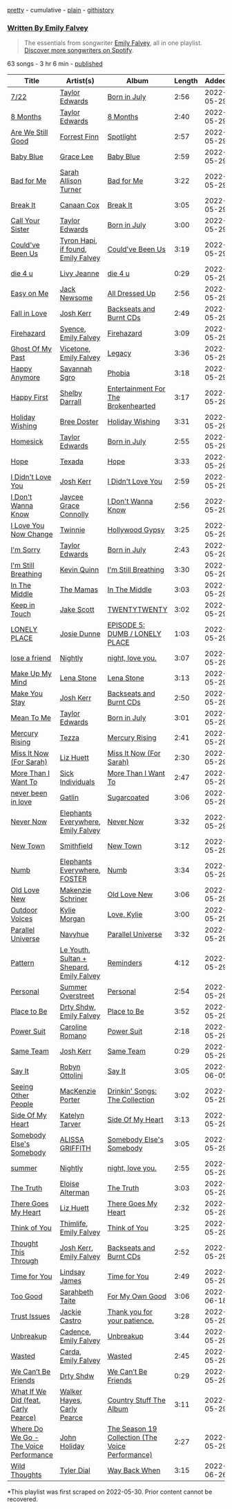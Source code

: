 [pretty](/playlists/pretty/37i9dQZF1EFJilMkRJCY5M.md) - cumulative - [plain](/playlists/plain/37i9dQZF1EFJilMkRJCY5M) - [githistory](https://github.githistory.xyz/mackorone/spotify-playlist-archive/blob/main/playlists/plain/37i9dQZF1EFJilMkRJCY5M)

### [Written By Emily Falvey](https://open.spotify.com/playlist/37i9dQZF1EFJilMkRJCY5M)

> The essentials from songwriter <a href="https://artists.spotify.com/songwriter/4aaDnIu6X4bZwMQ2yc4YAg">Emily Falvey</a>, all in one playlist\. <a href="spotify:genre:songwriters\-page">Discover more songwriters on Spotify</a>.

63 songs - 3 hr 6 min - [published](https://open.spotify.com/playlist/0gxAW1q4I1g7VVKmDKFea6)

| Title | Artist(s) | Album | Length | Added | Removed |
|---|---|---|---|---|---|
| [7/22](https://open.spotify.com/track/4IggUXbmr9g0LyDealeCH7) | [Taylor Edwards](https://open.spotify.com/artist/2LMvoFcHZ0G38iO4Jra8ki) | [Born in July](https://open.spotify.com/album/3Y22F7f6OISIYwTirf2E6R) | 2:56 | 2022-05-29 |  |
| [8 Months](https://open.spotify.com/track/34FV8dxL8QyrVgRPzB6Qzf) | [Taylor Edwards](https://open.spotify.com/artist/2LMvoFcHZ0G38iO4Jra8ki) | [8 Months](https://open.spotify.com/album/78e0sWg0gWKZ9UaQmb6ZlT) | 2:40 | 2022-05-29 |  |
| [Are We Still Good](https://open.spotify.com/track/1E4lKGhLeldkoBiocnsptN) | [Forrest Finn](https://open.spotify.com/artist/4CHpwd1pdYUKJaGKbElg3m) | [Spotlight](https://open.spotify.com/album/7uj8AZOnobHVP6GEwGlCj0) | 2:57 | 2022-05-29 |  |
| [Baby Blue](https://open.spotify.com/track/2dVY0aLXcsN3eKCvcgs3MQ) | [Grace Lee](https://open.spotify.com/artist/5H9MaaK15IDsYf0UE64Kzh) | [Baby Blue](https://open.spotify.com/album/5GIRmKFCucH40zEWxHkwDQ) | 2:59 | 2022-05-29 |  |
| [Bad for Me](https://open.spotify.com/track/27W6Mlh7dZaNuWQaXaoe5H) | [Sarah Allison Turner](https://open.spotify.com/artist/5HKrm4aihaeEPAezAxT24Z) | [Bad for Me](https://open.spotify.com/album/3mCCEf1n16Rrjclrw2S3jB) | 3:22 | 2022-05-29 |  |
| [Break It](https://open.spotify.com/track/0eNjytL6q0F5N6S2OV23pj) | [Canaan Cox](https://open.spotify.com/artist/6LcdklijxllKGfl4FWiv3D) | [Break It](https://open.spotify.com/album/5Y8IvesNHyIUGuPzPy6St8) | 3:05 | 2022-05-29 |  |
| [Call Your Sister](https://open.spotify.com/track/4ZhULfF8Sto8LKYUgx1yU3) | [Taylor Edwards](https://open.spotify.com/artist/2LMvoFcHZ0G38iO4Jra8ki) | [Born in July](https://open.spotify.com/album/3Y22F7f6OISIYwTirf2E6R) | 3:00 | 2022-05-29 |  |
| [Could've Been Us](https://open.spotify.com/track/7v8PjAWXMS2ODBAoKwVUIE) | [Tyron Hapi](https://open.spotify.com/artist/5aSBbBUbArJfyNKDg4KS1I), [if found](https://open.spotify.com/artist/39W8ER2QJe2x3pKLIXTiwK), [Emily Falvey](https://open.spotify.com/artist/6w24INVHBGMRpk6xn6xIpi) | [Could've Been Us](https://open.spotify.com/album/1VymWBVVHSJWZXILkquSiA) | 3:19 | 2022-05-29 |  |
| [die 4 u](https://open.spotify.com/track/7k8IcQsuJAPtWI6QNCdSx3) | [Livy Jeanne](https://open.spotify.com/artist/0BBr2UBxbwwmG9yLEr8mR5) | [die 4 u](https://open.spotify.com/album/7Bw4ZLyMlGiihatI3VUQq9) | 0:29 | 2022-05-29 |  |
| [Easy on Me](https://open.spotify.com/track/4U35K9PqSqC28vhsEYCYru) | [Jack Newsome](https://open.spotify.com/artist/0JWzjpVD9Y6AJKIEg1JkYj) | [All Dressed Up](https://open.spotify.com/album/2fTcxmyd15YE0SvnGfwGGY) | 2:56 | 2022-05-29 |  |
| [Fall in Love](https://open.spotify.com/track/6XVbryJY0vzHSNjiATeqnZ) | [Josh Kerr](https://open.spotify.com/artist/7tnICxEQkOML369POsUizq) | [Backseats and Burnt CDs](https://open.spotify.com/album/1OqREMCBqRnAvoe86lT30y) | 2:49 | 2022-05-29 |  |
| [Firehazard](https://open.spotify.com/track/4eCMl0kcqO9uQy6vtduGmg) | [Syence](https://open.spotify.com/artist/4VfTgWhy9PKLJN3xKJcDqf), [Emily Falvey](https://open.spotify.com/artist/6w24INVHBGMRpk6xn6xIpi) | [Firehazard](https://open.spotify.com/album/7m72310c756Nzu7duj09Ib) | 3:09 | 2022-05-29 |  |
| [Ghost Of My Past](https://open.spotify.com/track/0zDftqIhxEhl9AfGiCvgGh) | [Vicetone](https://open.spotify.com/artist/0daugAjUgbJSqdlyYNwIbT), [Emily Falvey](https://open.spotify.com/artist/6w24INVHBGMRpk6xn6xIpi) | [Legacy](https://open.spotify.com/album/6NnwmqK1adZp3yXObpoD0W) | 3:36 | 2022-05-29 |  |
| [Happy Anymore](https://open.spotify.com/track/2t9ZK3i4cxA9WZkpvf5up2) | [Savannah Sgro](https://open.spotify.com/artist/5aj9AKqFL0JpL2sQ8Q2irp) | [Phobia](https://open.spotify.com/album/1aRThupMAXji2AuQIlsIM1) | 3:18 | 2022-05-29 |  |
| [Happy First](https://open.spotify.com/track/0RL9kXYV2GMkhAzwDltwjE) | [Shelby Darrall](https://open.spotify.com/artist/4244ev6lbmTuq9j5yBQTc6) | [Entertainment For The Brokenhearted](https://open.spotify.com/album/7mfTAmmEfTmBP9dm5TAKEQ) | 3:17 | 2022-05-29 |  |
| [Holiday Wishing](https://open.spotify.com/track/6lpbbBPLuPDlnOSzGnsqYJ) | [Bree Doster](https://open.spotify.com/artist/1jVHjJ0stNNMYT1o2ATomU) | [Holiday Wishing](https://open.spotify.com/album/0AY3Fn36rRb6xGKcqxehok) | 3:31 | 2022-05-29 |  |
| [Homesick](https://open.spotify.com/track/1xLJqyCa4Soe31BJ5TCReE) | [Taylor Edwards](https://open.spotify.com/artist/2LMvoFcHZ0G38iO4Jra8ki) | [Born in July](https://open.spotify.com/album/3Y22F7f6OISIYwTirf2E6R) | 2:55 | 2022-05-29 |  |
| [Hope](https://open.spotify.com/track/096ZnSaLLYkslAd9oVXtp4) | [Texada](https://open.spotify.com/artist/39PgoLIR1mXfy0AktyYumn) | [Hope](https://open.spotify.com/album/6cHlVeJ95y7fhhaSjARwyN) | 3:33 | 2022-05-29 |  |
| [I Didn't Love You](https://open.spotify.com/track/0PgPGluNJgg4Tzy9sTmTeq) | [Josh Kerr](https://open.spotify.com/artist/7tnICxEQkOML369POsUizq) | [I Didn't Love You](https://open.spotify.com/album/0pdfobBNkrXR21XW204Sws) | 2:59 | 2022-05-29 |  |
| [I Don't Wanna Know](https://open.spotify.com/track/6zos5IEbqa0cTuJfb2jOQE) | [Jaycee Grace Connolly](https://open.spotify.com/artist/5rydSiv6N3eXbZYIHAAf5d) | [I Don't Wanna Know](https://open.spotify.com/album/5Een1BOqoOeOKJ5V1QKNsO) | 2:56 | 2022-05-29 |  |
| [I Love You Now Change](https://open.spotify.com/track/5L1aDYN5u5OBOUCGhrK3pU) | [Twinnie](https://open.spotify.com/artist/73zbrZKfIqOfVWaSM4k71b) | [Hollywood Gypsy](https://open.spotify.com/album/0d1akoTwbEMgNi9gGuG0ZI) | 3:25 | 2022-05-29 |  |
| [I'm Sorry](https://open.spotify.com/track/3TOIDYFbn2NJYZhUHW4Q6j) | [Taylor Edwards](https://open.spotify.com/artist/2LMvoFcHZ0G38iO4Jra8ki) | [Born in July](https://open.spotify.com/album/3Y22F7f6OISIYwTirf2E6R) | 2:43 | 2022-05-29 |  |
| [I'm Still Breathing](https://open.spotify.com/track/6saWL01T4ENiamU9HyBMmb) | [Kevin Quinn](https://open.spotify.com/artist/3HTHz4rj84gMMV8T3u81op) | [I'm Still Breathing](https://open.spotify.com/album/3xselxcmppcZRrOD5DdVWb) | 3:30 | 2022-05-29 |  |
| [In The Middle](https://open.spotify.com/track/6qnvjsMmlxf4TPfbD53ybj) | [The Mamas](https://open.spotify.com/artist/5HUGPIHRwh79LbffYIUJeJ) | [In The Middle](https://open.spotify.com/album/0AndLLhclP9WoLEsXVWipw) | 3:03 | 2022-05-29 |  |
| [Keep in Touch](https://open.spotify.com/track/4G3U1mkd1x0qYYzVAcV4rY) | [Jake Scott](https://open.spotify.com/artist/0DxPHf2flBAcV2SnZPg3SV) | [TWENTYTWENTY](https://open.spotify.com/album/13j0Kg7NR6uwvE1TEXlNQi) | 3:02 | 2022-05-29 |  |
| [LONELY PLACE](https://open.spotify.com/track/4aQ1hgPKHr74xqQUUwAour) | [Josie Dunne](https://open.spotify.com/artist/2KgFtUjEtayfuximKppSAq) | [EPISODE 5: DUMB / LONELY PLACE](https://open.spotify.com/album/63ygNpVZyoKuUoDMdzDDqb) | 1:03 | 2022-05-29 |  |
| [lose a friend](https://open.spotify.com/track/0Cw21zwpYtEsRtX1ahlC5O) | [Nightly](https://open.spotify.com/artist/3qDMrpZHtZEtVl5i1l7hP3) | [night, love you.](https://open.spotify.com/album/58J1HN0dJl1pkTwu1YGJSq) | 3:07 | 2022-05-29 |  |
| [Make Up My Mind](https://open.spotify.com/track/3W4g24a8AoYpG1FFhKH3ls) | [Lena Stone](https://open.spotify.com/artist/4povL23A9IkoiWKv9KHhkx) | [Lena Stone](https://open.spotify.com/album/1gppHReaCZL3IlKnSI2cIi) | 3:13 | 2022-05-29 |  |
| [Make You Stay](https://open.spotify.com/track/0v5XilXB3wnpwIbyxiIaOh) | [Josh Kerr](https://open.spotify.com/artist/7tnICxEQkOML369POsUizq) | [Backseats and Burnt CDs](https://open.spotify.com/album/1OqREMCBqRnAvoe86lT30y) | 2:50 | 2022-05-29 |  |
| [Mean To Me](https://open.spotify.com/track/0UzuBW8HXoez3hmI1AoN3J) | [Taylor Edwards](https://open.spotify.com/artist/2LMvoFcHZ0G38iO4Jra8ki) | [Born in July](https://open.spotify.com/album/3Y22F7f6OISIYwTirf2E6R) | 3:01 | 2022-05-29 |  |
| [Mercury Rising](https://open.spotify.com/track/00Onz80bx3KFwXcAcwZfH4) | [Tezza](https://open.spotify.com/artist/6T3zoiBS7q6g0H7rSnKvRd) | [Mercury Rising](https://open.spotify.com/album/6GQGzl8XsvWfPgr0KL22I5) | 2:41 | 2022-05-29 |  |
| [Miss It Now \(For Sarah\)](https://open.spotify.com/track/5PpehEZDyUuDn9Kq3SkATF) | [Liz Huett](https://open.spotify.com/artist/4wh5xUIEU8YlGPXZHV6klA) | [Miss It Now \(For Sarah\)](https://open.spotify.com/album/1xGWc24fUFh0QtXmCfQvSG) | 2:30 | 2022-05-29 |  |
| [More Than I Want To](https://open.spotify.com/track/7g1JBB5oEkSFAPMBi1Qlc4) | [Sick Individuals](https://open.spotify.com/artist/0XqFDQJjqW5PfhfBCb53LR) | [More Than I Want To](https://open.spotify.com/album/1nTLKXHk6HsFbDoUGG7415) | 2:47 | 2022-05-29 |  |
| [never been in love](https://open.spotify.com/track/3C1BJMHwYRUBrg78duMaOE) | [Gatlin](https://open.spotify.com/artist/1KGcdM5KxCVydaHe29QAj9) | [Sugarcoated](https://open.spotify.com/album/4505aBIeu5JcRNKg3nFQbt) | 3:06 | 2022-05-29 |  |
| [Never Now](https://open.spotify.com/track/2gSFr15E0Mv4cI6dhZJLWs) | [Elephants Everywhere](https://open.spotify.com/artist/6BWEZz5zvfJGBjJZhlAWM5), [Emily Falvey](https://open.spotify.com/artist/6w24INVHBGMRpk6xn6xIpi) | [Never Now](https://open.spotify.com/album/4k7wUy1wwoaIRvkMbbekNu) | 3:32 | 2022-05-29 |  |
| [New Town](https://open.spotify.com/track/2znEJ1xEQdOnXJB44jRoSB) | [Smithfield](https://open.spotify.com/artist/1aPmWgDU4JXEWg1d2BwH5M) | [New Town](https://open.spotify.com/album/5UHON4pVvrXgn9DIPUNPq0) | 3:12 | 2022-05-29 |  |
| [Numb](https://open.spotify.com/track/17XexdiAjHvTdNj24ayQle) | [Elephants Everywhere](https://open.spotify.com/artist/6BWEZz5zvfJGBjJZhlAWM5), [FOSTER](https://open.spotify.com/artist/4wl3djIA2tCPxv3pH7Rs0M) | [Numb](https://open.spotify.com/album/1MSGqY6VGYPektAZVtGosL) | 3:34 | 2022-05-29 |  |
| [Old Love New](https://open.spotify.com/track/4NsgNG9MNSeuN5jbHdCAsl) | [Makenzie Schriner](https://open.spotify.com/artist/5Z9ZOYc8dwjeD054CUqbBu) | [Old Love New](https://open.spotify.com/album/4XViFfHuuvDAHUCZIqWyQ6) | 3:06 | 2022-05-29 |  |
| [Outdoor Voices](https://open.spotify.com/track/57JCpf5iUwSLpdQxe9ORWb) | [Kylie Morgan](https://open.spotify.com/artist/3g2yaL04Uapb5fxmwsUZgV) | [Love, Kylie](https://open.spotify.com/album/6Ab0rIJ0ydHvziPeeLE5e6) | 3:00 | 2022-05-29 |  |
| [Parallel Universe](https://open.spotify.com/track/7Bjeh8lHQZMolHSm4kX2Ie) | [Navyhue](https://open.spotify.com/artist/1ab6W5waGBlE1nmkVtLdX5) | [Parallel Universe](https://open.spotify.com/album/00zC5ot02HOcq5pf9odGIw) | 3:32 | 2022-05-29 |  |
| [Pattern](https://open.spotify.com/track/3tEMXXRquvE9gwBV6qiHfQ) | [Le Youth](https://open.spotify.com/artist/1Zz6NBe8UIZjm88TvehFtx), [Sultan + Shepard](https://open.spotify.com/artist/14Tg9FvbNismPR1PJHxRau), [Emily Falvey](https://open.spotify.com/artist/6w24INVHBGMRpk6xn6xIpi) | [Reminders](https://open.spotify.com/album/5jqeOZVEhtWzvTFMatjDic) | 4:12 | 2022-05-29 |  |
| [Personal](https://open.spotify.com/track/3DCu17yxNOj44wpNg9h3YT) | [Summer Overstreet](https://open.spotify.com/artist/73z6hYt1jsBWSbm2irWqlz) | [Personal](https://open.spotify.com/album/5PSkXaHWqp6xQZMQvDJ74b) | 2:54 | 2022-05-29 |  |
| [Place to Be](https://open.spotify.com/track/3FKQ3HUw36ipWMhh8UvPzk) | [Drty Shdw](https://open.spotify.com/artist/1V5Vqlxw4xGhfGQt4N64DL), [Emily Falvey](https://open.spotify.com/artist/6w24INVHBGMRpk6xn6xIpi) | [Place to Be](https://open.spotify.com/album/6eX0PDJYxbHmcbQJfoG5k8) | 3:52 | 2022-05-29 |  |
| [Power Suit](https://open.spotify.com/track/09dlKExc85wtU719kpctK4) | [Caroline Romano](https://open.spotify.com/artist/1MgbE6bu4MzbVLfAesPRol) | [Power Suit](https://open.spotify.com/album/58od0srS1llhodqjGlFup8) | 2:18 | 2022-05-29 |  |
| [Same Team](https://open.spotify.com/track/7knjkn9qkKM6VyekFQMYW0) | [Josh Kerr](https://open.spotify.com/artist/7tnICxEQkOML369POsUizq) | [Same Team](https://open.spotify.com/album/1tyfPdNSvHpE8jgxlCfENs) | 0:29 | 2022-05-29 |  |
| [Say It](https://open.spotify.com/track/0KRIVhkwM3cP4etnY9Qm0o) | [Robyn Ottolini](https://open.spotify.com/artist/2mAb9JDF63azaglqA7c9bb) | [Say It](https://open.spotify.com/album/2Qt24wsU01H4Dn58cIsscS) | 3:05 | 2022-06-05 |  |
| [Seeing Other People](https://open.spotify.com/track/11RrEXIm6wdeblYMuhEuPH) | [MacKenzie Porter](https://open.spotify.com/artist/6nXco5Q3cJJ0ZutnBOsSpq) | [Drinkin' Songs: The Collection](https://open.spotify.com/album/1NrOk9xRbIjuo17XiPOIuq) | 3:02 | 2022-05-29 |  |
| [Side Of My Heart](https://open.spotify.com/track/1Ek06P8GYs1HF5ePUsW0mx) | [Katelyn Tarver](https://open.spotify.com/artist/6i8Tae6takoQos2JZ4vdRn) | [Side Of My Heart](https://open.spotify.com/album/23EzioEmU2OX3sZOi6YgJb) | 3:13 | 2022-05-29 |  |
| [Somebody Else's Somebody](https://open.spotify.com/track/2kI1DffKDMBuq5R0MTI2S6) | [ALISSA GRIFFITH](https://open.spotify.com/artist/4sH2uBwia6cdHvnvdsA1jX) | [Somebody Else's Somebody](https://open.spotify.com/album/0EEFDFAx0cFS7zV5WGhTdk) | 3:05 | 2022-05-29 |  |
| [summer](https://open.spotify.com/track/2lGcI6Ree0yaSZcZchs0tK) | [Nightly](https://open.spotify.com/artist/3qDMrpZHtZEtVl5i1l7hP3) | [night, love you.](https://open.spotify.com/album/58J1HN0dJl1pkTwu1YGJSq) | 2:55 | 2022-05-29 |  |
| [The Truth](https://open.spotify.com/track/1iEBtGIwux7Z91TkCzbDV7) | [Eloise Alterman](https://open.spotify.com/artist/6fwUdydSdIHu9NHHTCDYc0) | [The Truth](https://open.spotify.com/album/7uTgWHct2uQraEWN3IXLuv) | 3:03 | 2022-05-29 |  |
| [There Goes My Heart](https://open.spotify.com/track/3PBjyEIhY26g5wByX9lDBt) | [Liz Huett](https://open.spotify.com/artist/4wh5xUIEU8YlGPXZHV6klA) | [There Goes My Heart](https://open.spotify.com/album/7h2JwEdU03S7OoTasIdhWx) | 2:32 | 2022-05-29 |  |
| [Think of You](https://open.spotify.com/track/7Kv6dG9sVPnJuKmCQdrlUs) | [Thimlife](https://open.spotify.com/artist/5hlGugY24gHs0FqG05AgN0), [Emily Falvey](https://open.spotify.com/artist/6w24INVHBGMRpk6xn6xIpi) | [Think of You](https://open.spotify.com/album/4sdfdyZcABEAT0dm6BjAHa) | 3:25 | 2022-05-29 |  |
| [Thought This Through](https://open.spotify.com/track/42yqibM1tXoZoYGybdIWpr) | [Josh Kerr](https://open.spotify.com/artist/7tnICxEQkOML369POsUizq), [Emily Falvey](https://open.spotify.com/artist/6w24INVHBGMRpk6xn6xIpi) | [Backseats and Burnt CDs](https://open.spotify.com/album/1OqREMCBqRnAvoe86lT30y) | 2:52 | 2022-05-29 |  |
| [Time for You](https://open.spotify.com/track/6alla5DflGEfEWnvVSnOJM) | [Lindsay James](https://open.spotify.com/artist/4cBmS6uvIFgrRQGOCAuNZz) | [Time for You](https://open.spotify.com/album/4VoczVespp2I2Sf0348Qbg) | 2:49 | 2022-05-29 |  |
| [Too Good](https://open.spotify.com/track/10O0IDtXxKqWh99trwm83p) | [Sarahbeth Taite](https://open.spotify.com/artist/6iCtgvVXPJTVGGUfVzztN0) | [For My Own Good](https://open.spotify.com/album/42zUazIJf9BUVdN66V0Bx3) | 3:06 | 2022-06-18 |  |
| [Trust Issues](https://open.spotify.com/track/0MdlrWJAGxGXEC4qQCEZHP) | [Jackie Castro](https://open.spotify.com/artist/6blpGtm31QFko8NcqeOxvN) | [Thank you for your patience.](https://open.spotify.com/album/2OkKCOuivjuzskcq7kqDNB) | 3:28 | 2022-05-29 |  |
| [Unbreakup](https://open.spotify.com/track/6NODj3b3U76GKaBRE07Mee) | [Cadence](https://open.spotify.com/artist/2GXTCh27OeQa4ee7fTs1ha), [Emily Falvey](https://open.spotify.com/artist/6w24INVHBGMRpk6xn6xIpi) | [Unbreakup](https://open.spotify.com/album/0Bk4pwzuIDK25RQhxf3qMZ) | 3:44 | 2022-05-29 |  |
| [Wasted](https://open.spotify.com/track/5HUfKHpYUG2Q5qtuVJ9IE3) | [Carda](https://open.spotify.com/artist/37SJYTTMo0trMRVJqKiUoO), [Emily Falvey](https://open.spotify.com/artist/6w24INVHBGMRpk6xn6xIpi) | [Wasted](https://open.spotify.com/album/6kdwiQJEmAhrNPo9mvhD8m) | 2:45 | 2022-05-29 |  |
| [We Can’t Be Friends](https://open.spotify.com/track/07N4DMXTlLjoGnaNdr75z9) | [Drty Shdw](https://open.spotify.com/artist/1V5Vqlxw4xGhfGQt4N64DL) | [We Can’t Be Friends](https://open.spotify.com/album/49Vai1B7rDNOgmKoWvqirN) | 0:29 | 2022-05-29 |  |
| [What If We Did \(feat\. Carly Pearce\)](https://open.spotify.com/track/6KXEK2OoDMAwcLQaBjwJ77) | [Walker Hayes](https://open.spotify.com/artist/7sKxqpSqbIzphAKAhrqvlf), [Carly Pearce](https://open.spotify.com/artist/4sIl4BTo9l9KqEi0Y3RE72) | [Country Stuff The Album](https://open.spotify.com/album/4sShdTo9jO2RGLgDkZBgN8) | 3:11 | 2022-05-29 |  |
| [Where Do We Go \- The Voice Performance](https://open.spotify.com/track/5a7QUeuh2OXw0SI4go5shg) | [John Holiday](https://open.spotify.com/artist/1t7W0bPXdarbjiCuEeFv2y) | [The Season 19 Collection \(The Voice Performance\)](https://open.spotify.com/album/2V28iwMeICBbv2Qqsi9gd1) | 2:27 | 2022-05-29 |  |
| [Wild Thoughts](https://open.spotify.com/track/3zKHLE9q6vcmg0ZFnvkCcM) | [Tyler Dial](https://open.spotify.com/artist/48h7yHsfBqw7A2Asj60mQP) | [Way Back When](https://open.spotify.com/album/3VPqcQjuGUSlHz8ThfntyN) | 3:15 | 2022-06-26 |  |

\*This playlist was first scraped on 2022-05-30. Prior content cannot be recovered.
